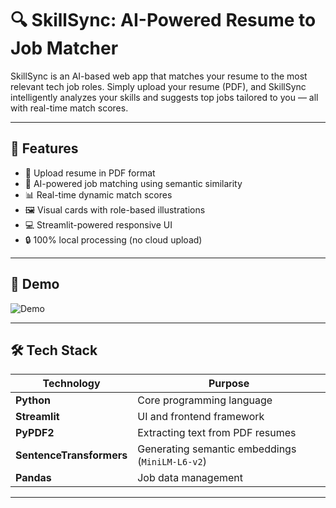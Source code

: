 # 🔍 SkillSync: AI-Powered Resume to Job Matcher

SkillSync is an AI-based web app that matches your resume to the most relevant tech job roles. Simply upload your resume (PDF), and SkillSync intelligently analyzes your skills and suggests top jobs tailored to you — all with real-time match scores.

---

## 🚀 Features

- 📄 Upload resume in PDF format
- 🤖 AI-powered job matching using semantic similarity
- 📊 Real-time dynamic match scores
- 🖼️ Visual cards with role-based illustrations
- 💻 Streamlit-powered responsive UI
- 🔒 100% local processing (no cloud upload)

---

## 🎥 Demo

![Demo](screenshots/demo.gif)

---

## 🛠️ Tech Stack

| Technology         | Purpose                              |
|--------------------|--------------------------------------|
| **Python**         | Core programming language            |
| **Streamlit**      | UI and frontend framework            |
| **PyPDF2**         | Extracting text from PDF resumes     |
| **SentenceTransformers** | Generating semantic embeddings (`MiniLM-L6-v2`) |
| **Pandas**         | Job data management                  |

---



